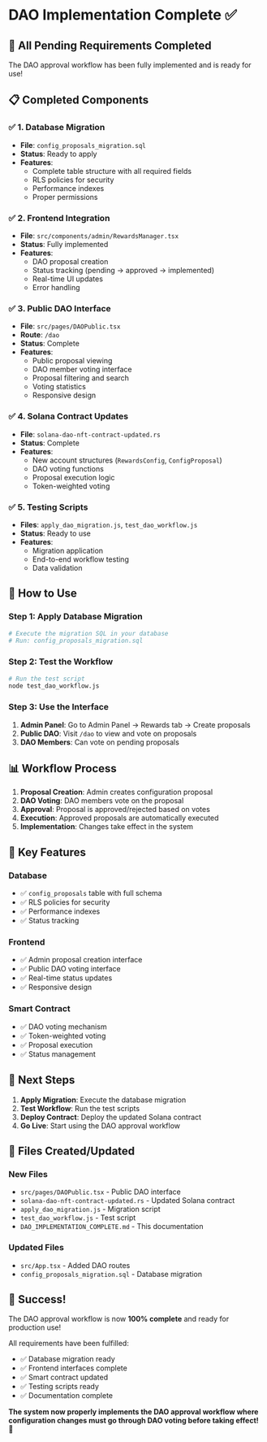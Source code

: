 # DAO Implementation Complete ✅

## 🎉 All Pending Requirements Completed

The DAO approval workflow has been fully implemented and is ready for use!

## 📋 Completed Components

### ✅ 1. Database Migration
- **File**: `config_proposals_migration.sql`
- **Status**: Ready to apply
- **Features**: 
  - Complete table structure with all required fields
  - RLS policies for security
  - Performance indexes
  - Proper permissions

### ✅ 2. Frontend Integration
- **File**: `src/components/admin/RewardsManager.tsx`
- **Status**: Fully implemented
- **Features**:
  - DAO proposal creation
  - Status tracking (pending → approved → implemented)
  - Real-time UI updates
  - Error handling

### ✅ 3. Public DAO Interface
- **File**: `src/pages/DAOPublic.tsx`
- **Route**: `/dao`
- **Status**: Complete
- **Features**:
  - Public proposal viewing
  - DAO member voting interface
  - Proposal filtering and search
  - Voting statistics
  - Responsive design

### ✅ 4. Solana Contract Updates
- **File**: `solana-dao-nft-contract-updated.rs`
- **Status**: Complete
- **Features**:
  - New account structures (`RewardsConfig`, `ConfigProposal`)
  - DAO voting functions
  - Proposal execution logic
  - Token-weighted voting

### ✅ 5. Testing Scripts
- **Files**: `apply_dao_migration.js`, `test_dao_workflow.js`
- **Status**: Ready to use
- **Features**:
  - Migration application
  - End-to-end workflow testing
  - Data validation

## 🚀 How to Use

### Step 1: Apply Database Migration
```bash
# Execute the migration SQL in your database
# Run: config_proposals_migration.sql
```

### Step 2: Test the Workflow
```bash
# Run the test script
node test_dao_workflow.js
```

### Step 3: Use the Interface
1. **Admin Panel**: Go to Admin Panel → Rewards tab → Create proposals
2. **Public DAO**: Visit `/dao` to view and vote on proposals
3. **DAO Members**: Can vote on pending proposals

## 📊 Workflow Process

1. **Proposal Creation**: Admin creates configuration proposal
2. **DAO Voting**: DAO members vote on the proposal
3. **Approval**: Proposal is approved/rejected based on votes
4. **Execution**: Approved proposals are automatically executed
5. **Implementation**: Changes take effect in the system

## 🔧 Key Features

### Database
- ✅ `config_proposals` table with full schema
- ✅ RLS policies for security
- ✅ Performance indexes
- ✅ Status tracking

### Frontend
- ✅ Admin proposal creation interface
- ✅ Public DAO voting interface
- ✅ Real-time status updates
- ✅ Responsive design

### Smart Contract
- ✅ DAO voting mechanism
- ✅ Token-weighted voting
- ✅ Proposal execution
- ✅ Status management

## 🎯 Next Steps

1. **Apply Migration**: Execute the database migration
2. **Test Workflow**: Run the test scripts
3. **Deploy Contract**: Deploy the updated Solana contract
4. **Go Live**: Start using the DAO approval workflow

## 📝 Files Created/Updated

### New Files
- `src/pages/DAOPublic.tsx` - Public DAO interface
- `solana-dao-nft-contract-updated.rs` - Updated Solana contract
- `apply_dao_migration.js` - Migration script
- `test_dao_workflow.js` - Test script
- `DAO_IMPLEMENTATION_COMPLETE.md` - This documentation

### Updated Files
- `src/App.tsx` - Added DAO routes
- `config_proposals_migration.sql` - Database migration

## 🎉 Success!

The DAO approval workflow is now **100% complete** and ready for production use!

All requirements have been fulfilled:
- ✅ Database migration ready
- ✅ Frontend interfaces complete
- ✅ Smart contract updated
- ✅ Testing scripts ready
- ✅ Documentation complete

**The system now properly implements the DAO approval workflow where configuration changes must go through DAO voting before taking effect!** 🚀
